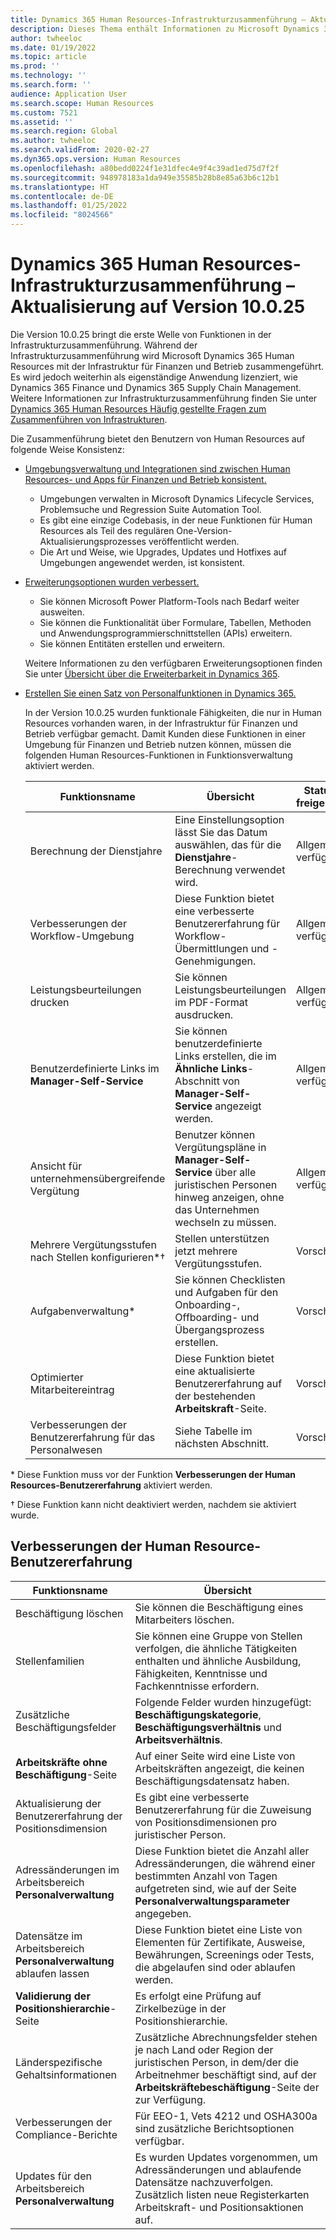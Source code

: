 ```yaml
---
title: Dynamics 365 Human Resources-Infrastrukturzusammenführung – Aktualisierung auf Version 10.0.25
description: Dieses Thema enthält Informationen zu Microsoft Dynamics 365 Human Resources-Version 10.0.25, das die erste Welle von Funktionen in der Infrastrukturzusammenführung bringt.
author: twheeloc
ms.date: 01/19/2022
ms.topic: article
ms.prod: ''
ms.technology: ''
ms.search.form: ''
audience: Application User
ms.search.scope: Human Resources
ms.custom: 7521
ms.assetid: ''
ms.search.region: Global
ms.author: twheeloc
ms.search.validFrom: 2020-02-27
ms.dyn365.ops.version: Human Resources
ms.openlocfilehash: a80bedd0224f1e31dfec4e9f4c39ad1ed75d7f2f
ms.sourcegitcommit: 948978183a1da949e35585b28b8e85a63b6c12b1
ms.translationtype: HT
ms.contentlocale: de-DE
ms.lasthandoff: 01/25/2022
ms.locfileid: "8024566"
---
```

# <a name="dynamics-365-human-resources-infrastructure-merge---release-10025-update"></a>Dynamics 365 Human Resources-Infrastrukturzusammenführung – Aktualisierung auf Version 10.0.25

Die Version 10.0.25 bringt die erste Welle von Funktionen in der Infrastrukturzusammenführung. Während der Infrastrukturzusammenführung wird Microsoft Dynamics 365 Human Resources mit der Infrastruktur für Finanzen und Betrieb zusammengeführt. Es wird jedoch weiterhin als eigenständige Anwendung lizenziert, wie Dynamics 365 Finance und Dynamics 365 Supply Chain Management. Weitere Informationen zur Infrastrukturzusammenführung finden Sie unter [Dynamics 365 Human Resources Häufig gestellte Fragen zum Zusammenführen von Infrastrukturen](../human-resources/hr-infrastructure-merge-faq.md).

Die Zusammenführung bietet den Benutzern von Human Resources auf folgende Weise Konsistenz:

- [Umgebungsverwaltung und Integrationen sind zwischen Human Resources- und Apps für Finanzen und Betrieb konsistent.](/dynamics365-release-plan/2021wave2/human-resources/dynamics365-human-resources/consistent-environment-management-integrations-between-human-resources-finance-operations-apps)

    - Umgebungen verwalten in Microsoft Dynamics Lifecycle Services, Problemsuche und Regression Suite Automation Tool.
    - Es gibt eine einzige Codebasis, in der neue Funktionen für Human Resources als Teil des regulären One-Version-Aktualisierungsprozesses veröffentlicht werden.
    - Die Art und Weise, wie Upgrades, Updates und Hotfixes auf Umgebungen angewendet werden, ist konsistent.

- [Erweiterungsoptionen wurden verbessert.](/dynamics365-release-plan/2021wave2/human-resources/dynamics365-human-resources/improve-extensibility-options.md)

    - Sie können Microsoft Power Platform-Tools nach Bedarf weiter ausweiten.
    - Sie können die Funktionalität über Formulare, Tabellen, Methoden und Anwendungsprogrammierschnittstellen (APIs) erweitern.
    - Sie können Entitäten erstellen und erweitern.

    Weitere Informationen zu den verfügbaren Erweiterungsoptionen finden Sie unter [Übersicht über die Erweiterbarkeit in Dynamics 365](../fin-ops-core/dev-itpro/extensibility/extensibility-home-page.md).

- [Erstellen Sie einen Satz von Personalfunktionen in Dynamics 365.](/dynamics365-release-plan/2021wave2/human-resources/create-one-set-human-resources-capabilities-within-dynamics-365.md)

    In der Version 10.0.25 wurden funktionale Fähigkeiten, die nur in Human Resources vorhanden waren, in der Infrastruktur für Finanzen und Betrieb verfügbar gemacht. Damit Kunden diese Funktionen in einer Umgebung für Finanzen und Betrieb nutzen können, müssen die folgenden Human Resources-Funktionen in Funktionsverwaltung aktiviert werden.

    | Funktionsname | Übersicht | Status freigeben | 
    |--------------|----------|----------------| 
    | Berechnung der Dienstjahre | Eine Einstellungsoption lässt Sie das Datum auswählen, das für die **Dienstjahre**-Berechnung verwendet wird. | Allgemein verfügbar | 
    | Verbesserungen der Workflow-Umgebung | Diese Funktion bietet eine verbesserte Benutzererfahrung für Workflow-Übermittlungen und -Genehmigungen. | Allgemein verfügbar | 
    | Leistungsbeurteilungen drucken | Sie können Leistungsbeurteilungen im PDF-Format ausdrucken. | Allgemein verfügbar | 
    | Benutzerdefinierte Links im **Manager-Self-Service** | Sie können benutzerdefinierte Links erstellen, die im **Ähnliche Links**-Abschnitt von **Manager-Self-Service** angezeigt werden. | Allgemein verfügbar | 
    | Ansicht für unternehmensübergreifende Vergütung | Benutzer können Vergütungspläne in **Manager-Self-Service** über alle juristischen Personen hinweg anzeigen, ohne das Unternehmen wechseln zu müssen. | Allgemein verfügbar | 
    | Mehrere Vergütungsstufen nach Stellen konfigurieren\*&dagger; | Stellen unterstützen jetzt mehrere Vergütungsstufen. | Vorschau | 
    | Aufgabenverwaltung\* | Sie können Checklisten und Aufgaben für den Onboarding-, Offboarding- und Übergangsprozess erstellen. | Vorschau | 
    | Optimierter Mitarbeitereintrag | Diese Funktion bietet eine aktualisierte Benutzererfahrung auf der bestehenden **Arbeitskraft**-Seite. | Vorschau | 
    | Verbesserungen der Benutzererfahrung für das Personalwesen | Siehe Tabelle im nächsten Abschnitt.  | Vorschau | 

\* Diese Funktion muss vor der Funktion **Verbesserungen der Human Resources-Benutzererfahrung** aktiviert werden.

&dagger; Diese Funktion kann nicht deaktiviert werden, nachdem sie aktiviert wurde.

## <a name="human-resource-user-experience-enhancements"></a>Verbesserungen der Human Resource-Benutzererfahrung

| Funktionsname | Übersicht | 
|--------------|----------| 
| Beschäftigung löschen | Sie können die Beschäftigung eines Mitarbeiters löschen. | 
| Stellenfamilien | Sie können eine Gruppe von Stellen verfolgen, die ähnliche Tätigkeiten enthalten und ähnliche Ausbildung, Fähigkeiten, Kenntnisse und Fachkenntnisse erfordern. | 
| Zusätzliche Beschäftigungsfelder | Folgende Felder wurden hinzugefügt: **Beschäftigungskategorie**, **Beschäftigungsverhältnis** und **Arbeitsverhältnis**. | 
| **Arbeitskräfte ohne Beschäftigung**-Seite | Auf einer Seite wird eine Liste von Arbeitskräften angezeigt, die keinen Beschäftigungsdatensatz haben. | 
| Aktualisierung der Benutzererfahrung der Positionsdimension | Es gibt eine verbesserte Benutzererfahrung für die Zuweisung von Positionsdimensionen pro juristischer Person. | 
| Adressänderungen im Arbeitsbereich **Personalverwaltung** | Diese Funktion bietet die Anzahl aller Adressänderungen, die während einer bestimmten Anzahl von Tagen aufgetreten sind, wie auf der Seite **Personalverwaltungsparameter** angegeben. | 
| Datensätze im Arbeitsbereich **Personalverwaltung** ablaufen lassen | Diese Funktion bietet eine Liste von Elementen für Zertifikate, Ausweise, Bewährungen, Screenings oder Tests, die abgelaufen sind oder ablaufen werden. | 
| **Validierung der Positionshierarchie**-Seite | Es erfolgt eine Prüfung auf Zirkelbezüge in der Positionshierarchie. | 
| Länderspezifische Gehaltsinformationen | Zusätzliche Abrechnungsfelder stehen je nach Land oder Region der juristischen Person, in dem/der die Arbeitnehmer beschäftigt sind, auf der **Arbeitskräftebeschäftigung**-Seite der zur Verfügung. | 
| Verbesserungen der Compliance-Berichte | Für EEO-1, Vets 4212 und OSHA300a sind zusätzliche Berichtsoptionen verfügbar. | 
| Updates für den Arbeitsbereich **Personalverwaltung** | Es wurden Updates vorgenommen, um Adressänderungen und ablaufende Datensätze nachzuverfolgen. Zusätzlich listen neue Registerkarten Arbeitskraft- und Positionsaktionen auf. | 
